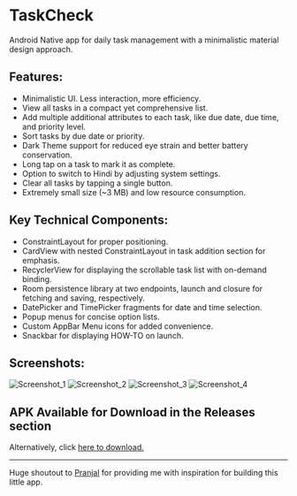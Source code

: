 # TaskCheck
Android Native app for daily task management with a minimalistic material design approach.

## Features:
- Minimalistic UI. Less interaction, more efficiency.
- View all tasks in a compact yet comprehensive list.
- Add multiple additional attributes to each task, like due date, due time, and priority level.
- Sort tasks by due date or priority.
- Dark Theme support for reduced eye strain and better battery conservation.
- Long tap on a task to mark it as complete.
- Option to switch to Hindi by adjusting system settings.
- Clear all tasks by tapping a single button.
- Extremely small size (~3 MB) and low resource consumption.

## Key Technical Components:
- ConstraintLayout for proper positioning.
- CardView with nested ConstraintLayout in task addition section for emphasis.
- RecyclerView for displaying the scrollable task list with on-demand binding.
- Room persistence library at two endpoints, launch and closure for fetching and saving, respectively.
- DatePicker and TimePicker fragments for date and time selection.
- Popup menus for concise option lists.
- Custom AppBar Menu icons for added convenience.
- Snackbar for displaying HOW-TO on launch.

## Screenshots:
![Screenshot_1](https://github.com/sanskar10100/resources/blob/main/TaskCheck_1.jpg)
![Screenshot_2](https://github.com/sanskar10100/resources/blob/main/TaskCheck_2.jpg)
![Screenshot_3](https://github.com/sanskar10100/resources/blob/main/TaskCheck_3.jpg)
![Screenshot_4](https://github.com/sanskar10100/resources/blob/main/TaskCheck_4.jpg)

## APK Available for Download in the Releases section
Alternatively, click [here to download.](https://github.com/sanskar10100/TaskCheck/releases/download/final/TestCheck.apk)

---

Huge shoutout to [Pranjal](https://github.com/pranjal-codes) for providing me with inspiration for building this little app.
